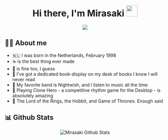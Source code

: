 <h1 align="center">
  Hi there, I'm Mirasaki <img src="https://media.giphy.com/media/hvRJCLFzcasrR4ia7z/giphy.gif" width="35">
</h1>
<p align="center">
  <a href="https://git.io/typing-svg"><img src="https://readme-typing-svg.herokuapp.com?font=prompt&size=25&duration=3000&lines=From+hobbyist+to+full-stack"></a>
</p>

## :sassy_man:  About me
- &#x1f1f3;&#x1f1f1;  I was born in the Netherlands, February 1998
- ☕ is the best thing ever made
- 🍵 is fine too, I guess
- 📖 I've got a dedicated book-display on my desk of books I know I will never read
- 🎵 My favorite band is Nightwish, and I listen to music all the time
- 🎸 Playing Clone Hero - a competitive rhythm game for the Desktop - is absolutely amazing
- 🧙 The Lord of the Rings, the Hobbit, and Game of Thrones. Enough said

## 📊 Github Stats
<p align="center"><img src="https://github-readme-streak-stats.herokuapp.com?user=Mirasaki&theme=github-dark&hide_border=true&background=DD272702" alt="Mirasaki Github Stats" /></p>
